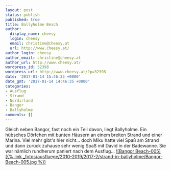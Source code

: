 ```yaml
---
layout: post
status: publish
published: true
title: Ballyholme Beach
author:
  display_name: cheesy
  login: cheesy
  email: christine@cheesy.at
  url: http://www.cheesy.at/
author_login: cheesy
author_email: christine@cheesy.at
author_url: http://www.cheesy.at/
wordpress_id: 32398
wordpress_url: http://www.cheesy.at/?p=32398
date: '2017-01-14 15:46:35 +0000'
date_gmt: '2017-01-14 14:46:35 +0000'
categories:
- Ausflug
- Strand
- Nordirland
- Bangor
- Ballyholme
comments: []
---
```

Gleich neben Bangor, fast noch ein Teil davon, liegt Ballyholme. Ein hübsches Dörfchen mit bunten Häusern an einem breiten Strand und einer Marina. Viel mehr gibt's hier nicht... doch Miku hatte viel Spaß am Strand und dann zurück zuhause sehr wenig Spaß mit David in der Badewanne. Sie war nämlich rundherum paniert nach dem Ausflug...
[![Bangor Beach-005]({% link _fotos/ausfluege/2010-2019/2017-2/strand-in-ballyholme/Bangor-Beach-005.jpg %})](http://www.cheesy.at/fotos/ausfluege/strand-in-ballyholme/)
